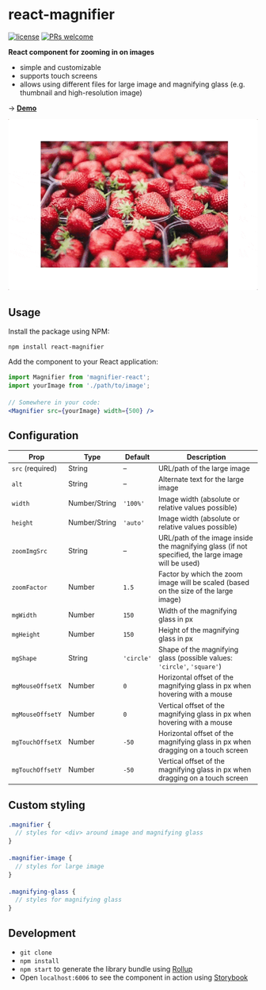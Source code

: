 # react-magnifier

[![license](https://img.shields.io/github/license/mashape/apistatus.svg)](https://github.com/smeuli/react-magnifier/blob/master/LICENSE)
[![PRs welcome](https://img.shields.io/badge/PRs-welcome-brightgreen.svg)](https://github.com/smeuli/react-magnifier/pulls)

**React component for zooming in on images**

* simple and customizable
* supports touch screens
* allows using different files for large image and magnifying glass (e.g. thumbnail and high-resolution image)

→ **[Demo](https://smeuli.github.io/react-magnifier)**

<p align="center">
  <img src=".github/demo.gif" width=600 alt="Demo">
</p>


## Usage

Install the package using NPM:

```
npm install react-magnifier
```

Add the component to your React application:

```jsx
import Magnifier from 'magnifier-react';
import yourImage from './path/to/image';

// Somewhere in your code:
<Magnifier src={yourImage} width={500} />
```


## Configuration

Prop | Type | Default | Description
---- | ---- | ------- | -----------
`src` (required) | String | – | URL/path of the large image
`alt` | String | – | Alternate text for the large image
`width` | Number/String | `'100%'` | Image width (absolute or relative values possible)
`height` | Number/String | `'auto'` | Image width (absolute or relative values possible)
`zoomImgSrc` | String | – | URL/path of the image inside the magnifying glass (if not specified, the large image will be used)
`zoomFactor` | Number | `1.5` | Factor by which the zoom image will be scaled (based on the size of the large image)
`mgWidth` | Number | `150` | Width of the magnifying glass in px
`mgHeight` | Number | `150` | Height of the magnifying glass in px
`mgShape` | String | `'circle'` | Shape of the magnifying glass (possible values: `'circle'`, `'square'`)
`mgMouseOffsetX` | Number | `0` | Horizontal offset of the magnifying glass in px when hovering with a mouse
`mgMouseOffsetY` | Number | `0` | Vertical offset of the magnifying glass in px when hovering with a mouse
`mgTouchOffsetX` | Number | `-50` | Horizontal offset of the magnifying glass in px when dragging on a touch screen
`mgTouchOffsetY` | Number | `-50` | Vertical offset of the magnifying glass in px when dragging on a touch screen


## Custom styling

```scss
.magnifier {
  // styles for <div> around image and magnifying glass
}

.magnifier-image {
  // styles for large image
}

.magnifying-glass {
  // styles for magnifying glass
}
```


## Development

* `git clone`
* `npm install`
* `npm start` to generate the library bundle using [Rollup](https://github.com/rollup/rollup)
* Open `localhost:6006` to see the component in action using [Storybook](https://github.com/storybooks/storybook)